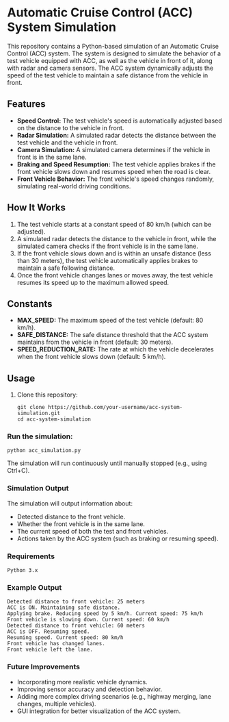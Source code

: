 # Automatic Cruise Control (ACC) System Simulation

This repository contains a Python-based simulation of an Automatic Cruise Control (ACC) system. The system is designed to simulate the behavior of a test vehicle equipped with ACC, as well as the vehicle in front of it, along with radar and camera sensors. The ACC system dynamically adjusts the speed of the test vehicle to maintain a safe distance from the vehicle in front.

## Features

- **Speed Control:** The test vehicle's speed is automatically adjusted based on the distance to the vehicle in front.
- **Radar Simulation:** A simulated radar detects the distance between the test vehicle and the vehicle in front.
- **Camera Simulation:** A simulated camera determines if the vehicle in front is in the same lane.
- **Braking and Speed Resumption:** The test vehicle applies brakes if the front vehicle slows down and resumes speed when the road is clear.
- **Front Vehicle Behavior:** The front vehicle's speed changes randomly, simulating real-world driving conditions.

## How It Works

1. The test vehicle starts at a constant speed of 80 km/h (which can be adjusted).
2. A simulated radar detects the distance to the vehicle in front, while the simulated camera checks if the front vehicle is in the same lane.
3. If the front vehicle slows down and is within an unsafe distance (less than 30 meters), the test vehicle automatically applies brakes to maintain a safe following distance.
4. Once the front vehicle changes lanes or moves away, the test vehicle resumes its speed up to the maximum allowed speed.

## Constants

- **MAX_SPEED:** The maximum speed of the test vehicle (default: 80 km/h).
- **SAFE_DISTANCE:** The safe distance threshold that the ACC system maintains from the vehicle in front (default: 30 meters).
- **SPEED_REDUCTION_RATE:** The rate at which the vehicle decelerates when the front vehicle slows down (default: 5 km/h).

## Usage

1. Clone this repository:

       git clone https://github.com/your-username/acc-system-simulation.git
       cd acc-system-simulation

### Run the simulation:
    python acc_simulation.py
The simulation will run continuously until manually stopped (e.g., using Ctrl+C).

### Simulation Output
The simulation will output information about:
- Detected distance to the front vehicle.
- Whether the front vehicle is in the same lane.
- The current speed of both the test and front vehicles.
- Actions taken by the ACC system (such as braking or resuming speed).
### Requirements
    Python 3.x
### Example Output
    Detected distance to front vehicle: 25 meters
    ACC is ON. Maintaining safe distance.
    Applying brake. Reducing speed by 5 km/h. Current speed: 75 km/h
    Front vehicle is slowing down. Current speed: 60 km/h
    Detected distance to front vehicle: 60 meters
    ACC is OFF. Resuming speed.
    Resuming speed. Current speed: 80 km/h
    Front vehicle has changed lanes.
    Front vehicle left the lane.
### Future Improvements
- Incorporating more realistic vehicle dynamics.
- Improving sensor accuracy and detection behavior.
- Adding more complex driving scenarios (e.g., highway merging, lane changes, multiple vehicles).
- GUI integration for better visualization of the ACC system.

